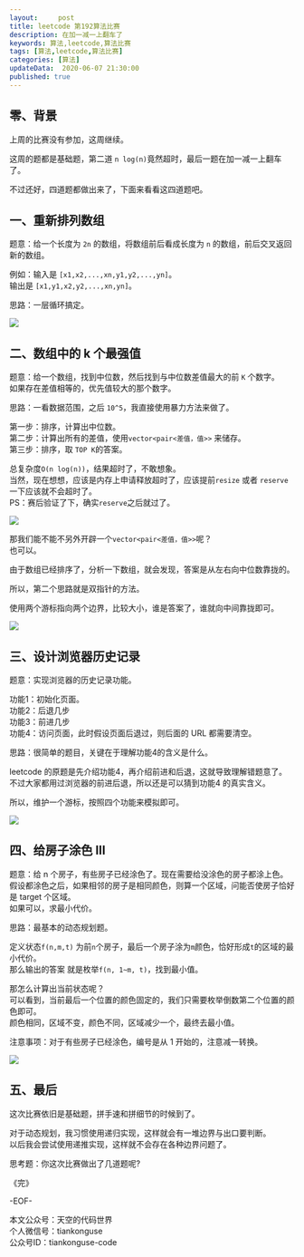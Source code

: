 ```yaml
---   
layout:     post  
title: leetcode 第192算法比赛
description: 在加一减一上翻车了  
keywords: 算法,leetcode,算法比赛  
tags: [算法,leetcode,算法比赛]    
categories: [算法]  
updateData:  2020-06-07 21:30:00  
published: true  
---  
```



## 零、背景  


上周的比赛没有参加，这周继续。  


这周的题都是基础题，第二道 `n log(n)`竟然超时，最后一题在加一减一上翻车了。  


不过还好，四道题都做出来了，下面来看看这四道题吧。  



## 一、重新排列数组  


题意：给一个长度为 `2n` 的数组，将数组前后看成长度为 `n` 的数组，前后交叉返回新的数组。  


例如：输入是 `[x1,x2,...,xn,y1,y2,...,yn]`。  
输出是 `[x1,y1,x2,y2,...,xn,yn]`。  


思路：一层循环搞定。  


![](https://res.tiankonguse.com/images/2002/06/07/001.png)  


## 二、数组中的 k 个最强值  


题意：给一个数组，找到中位数，然后找到与中位数差值最大的前 `K` 个数字。  
如果存在差值相等的，优先值较大的那个数字。  


思路：一看数据范围，之后 `10^5`，我直接使用暴力方法来做了。  


第一步：排序，计算出中位数。  
第二步：计算出所有的差值，使用`vector<pair<差值，值>>` 来储存。  
第三步：排序，取 `TOP K`的答案。  


总复杂度`O(n log(n))`，结果超时了，不敢想象。  
当然，现在想想，应该是内存上申请释放超时了，应该提前`resize` 或者 `reserve` 一下应该就不会超时了。  
PS：赛后验证了下，确实`reserve`之后就过了。  


![](https://res.tiankonguse.com/images/2002/06/07/002.png)  


那我们能不能不另外开辟一个`vector<pair<差值，值>>`呢？  
也可以。  


由于数组已经排序了，分析一下数组，就会发现，答案是从左右向中位数靠拢的。  


所以，第二个思路就是双指针的方法。  


使用两个游标指向两个边界，比较大小，谁是答案了，谁就向中间靠拢即可。  



![](https://res.tiankonguse.com/images/2002/06/07/003.png)  



## 三、设计浏览器历史记录  


题意：实现浏览器的历史记录功能。  


功能1：初始化页面。  
功能2：后退几步  
功能3：前进几步  
功能4：访问页面，此时假设页面后退过，则后面的 URL 都需要清空。  


思路：很简单的题目，关键在于理解功能4的含义是什么。  


leetcode 的原题是先介绍功能4，再介绍前进和后退，这就导致理解错题意了。  
不过大家都用过浏览器的前进后退，所以还是可以猜到功能4 的真实含义。  


所以，维护一个游标，按照四个功能来模拟即可。  



![](https://res.tiankonguse.com/images/2002/06/07/004.png)  


## 四、给房子涂色 III  


题意：给 n 个房子，有些房子已经涂色了。现在需要给没涂色的房子都涂上色。  
假设都涂色之后，如果相邻的房子是相同颜色，则算一个区域，问能否使房子恰好是 target 个区域。  
如果可以，求最小代价。  


思路：最基本的动态规划题。  


定义状态`f(n,m,t)` 为前`n`个房子，最后一个房子涂为`m`颜色，恰好形成`t`的区域的最小代价。  
那么输出的答案 就是枚举`f(n, 1~m, t)`，找到最小值。  


那怎么计算出当前状态呢？  
可以看到，当前最后一个位置的颜色固定的，我们只需要枚举倒数第二个位置的颜色即可。  
颜色相同，区域不变，颜色不同，区域减少一个，最终去最小值。  


注意事项：对于有些房子已经涂色，编号是从 1 开始的，注意减一转换。  


![](https://res.tiankonguse.com/images/2002/06/07/005.png)  


## 五、最后  


这次比赛依旧是基础题，拼手速和拼细节的时候到了。  


对于动态规划，我习惯使用递归实现，这样就会有一堆边界与出口要判断。  
以后我会尝试使用递推实现，这样就不会存在各种边界问题了。  


思考题：你这次比赛做出了几道题呢?  



《完》  


-EOF-  



本文公众号：天空的代码世界  
个人微信号：tiankonguse  
公众号ID：tiankonguse-code  
  


